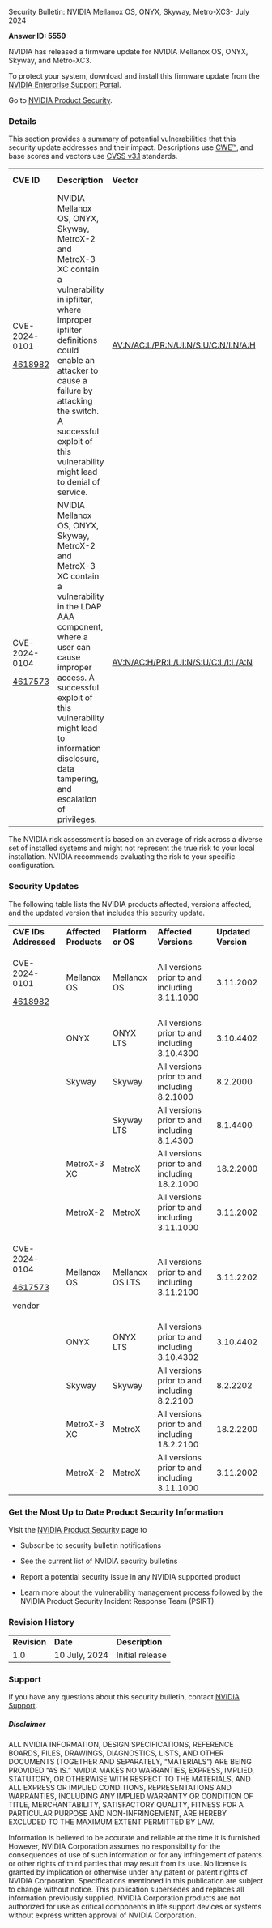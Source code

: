 Security Bulletin: NVIDIA Mellanox OS, ONYX, Skyway, Metro-XC3- July 2024

**Answer ID: 5559**

NVIDIA has released a firmware update for NVIDIA Mellanox OS, ONYX, Skyway, and Metro-XC3.

To protect your system, download and install this firmware update from the [<span class="underline">NVIDIA Enterprise Support Portal</span>](https://enterprise-support.nvidia.com/s/).

Go to [<span class="underline">NVIDIA Product Security</span>](https://www.nvidia.com/security/).

### Details

This section provides a summary of potential vulnerabilities that this security update addresses and their impact. Descriptions use [<span class="underline">CWE™</span>](https://cwe.mitre.org/), and base scores and vectors use [<span class="underline">CVSS v3.1</span>](https://www.first.org/cvss/specification-document) standards.

<table>
<tbody>
<tr class="odd">
<td><strong>CVE ID</strong></td>
<td><strong>Description</strong></td>
<td><strong>Vector</strong></td>
<td><strong>Base Score</strong></td>
<td><strong>Severity</strong></td>
<td><strong>CWE</strong></td>
<td><strong>Impacts</strong></td>
</tr>
<tr class="even">
<td><p>CVE-2024-0101</p>
<p><a href="https://nvbugswb.nvidia.com/NvBugs5/SWBug.aspx?bugid=4618982&amp;cmtNo="><span class="underline">4618982</span></a></p></td>
<td>NVIDIA Mellanox OS, ONYX, Skyway, MetroX-2 and MetroX-3 XC contain a vulnerability in ipfilter, where improper ipfilter definitions could enable an attacker to cause a failure by attacking the switch. A successful exploit of this vulnerability might lead to denial of service.</td>
<td><a href="https://nvd.nist.gov/vuln-metrics/cvss/v3-calculator?vector=AV:N/AC:L/PR:N/UI:N/S:U/C:N/I:N/A:H&amp;version=3.1"><span class="underline">AV:N/AC:L/PR:N/UI:N/S:U/C:N/I:N/A:H</span></a></td>
<td>7.5</td>
<td>High</td>
<td><a href="https://cwe.mitre.org/data/definitions/693.html"><span class="underline">CWE-693</span></a></td>
<td>Denial of service</td>
</tr>
<tr class="odd">
<td><p>CVE-2024-0104</p>
<p><a href="https://nvbugspro.nvidia.com/bug/4617573"><span class="underline">4617573</span></a></p></td>
<td>NVIDIA Mellanox OS, ONYX, Skyway, MetroX-2 and MetroX-3 XC contain a vulnerability in the LDAP AAA component, where a user can cause improper access. A successful exploit of this vulnerability might lead to information disclosure, data tampering, and escalation of privileges.</td>
<td><a href="https://nvd.nist.gov/vuln-metrics/cvss/v3-calculator?vector=AV:N/AC:H/PR:L/UI:N/S:U/C:L/I:L/A:N&amp;version=3.1"><span class="underline">AV:N/AC:H/PR:L/UI:N/S:U/C:L/I:L/A:N</span></a></td>
<td>4.2</td>
<td>Medium</td>
<td><a href="https://cwe.mitre.org/data/definitions/284.html"><span class="underline">CWE-284</span></a></td>
<td>Information disclosure, data tampering, escalation of privileges</td>
</tr>
</tbody>
</table>

The NVIDIA risk assessment is based on an average of risk across a diverse set of installed systems and might not represent the true risk to your local installation. NVIDIA recommends evaluating the risk to your specific configuration.

### Security Updates

The following table lists the NVIDIA products affected, versions affected, and the updated version that includes this security update.

<table>
<tbody>
<tr class="odd">
<td><strong>CVE IDs Addressed</strong></td>
<td><strong>Affected Products</strong></td>
<td><strong>Platform or OS</strong></td>
<td><strong>Affected Versions</strong></td>
<td><strong>Updated Version</strong></td>
</tr>
<tr class="even">
<td><p>CVE-2024-0101</p>
<p><a href="https://nvbugswb.nvidia.com/NvBugs5/SWBug.aspx?bugid=4618982&amp;cmtNo="><span class="underline">4618982</span></a></p></td>
<td>Mellanox OS</td>
<td>Mellanox OS</td>
<td>All versions prior to and including 3.11.1000</td>
<td>3.11.2002</td>
</tr>
<tr class="odd">
<td></td>
<td>ONYX</td>
<td>ONYX LTS</td>
<td>All versions prior to and including 3.10.4300</td>
<td>3.10.4402</td>
</tr>
<tr class="even">
<td></td>
<td>Skyway</td>
<td>Skyway</td>
<td>All versions prior to and including 8.2.1000</td>
<td>8.2.2000</td>
</tr>
<tr class="odd">
<td></td>
<td></td>
<td>Skyway LTS</td>
<td>All versions prior to and including 8.1.4300</td>
<td>8.1.4400</td>
</tr>
<tr class="even">
<td></td>
<td>MetroX-3 XC</td>
<td>MetroX</td>
<td>All versions prior to and including 18.2.1000</td>
<td>18.2.2000</td>
</tr>
<tr class="odd">
<td></td>
<td>MetroX-2</td>
<td>MetroX</td>
<td>All versions prior to and including 3.11.1000</td>
<td>3.11.2002</td>
</tr>
<tr class="even">
<td><p>CVE-2024-0104</p>
<p><a href="https://nvbugspro.nvidia.com/bug/4617573"><span class="underline">4617573</span></a></p>
<p>vendor</p></td>
<td>Mellanox OS</td>
<td>Mellanox OS LTS</td>
<td>All versions prior to and including 3.11.2100</td>
<td>3.11.2202</td>
</tr>
<tr class="odd">
<td></td>
<td>ONYX</td>
<td>ONYX LTS</td>
<td>All versions prior to and including 3.10.4302</td>
<td>3.10.4402</td>
</tr>
<tr class="even">
<td></td>
<td>Skyway</td>
<td>Skyway</td>
<td>All versions prior to and including 8.2.2100</td>
<td>8.2.2202</td>
</tr>
<tr class="odd">
<td></td>
<td>MetroX-3 XC</td>
<td>MetroX</td>
<td>All versions prior to and including 18.2.2100</td>
<td>18.2.2200</td>
</tr>
<tr class="even">
<td></td>
<td>MetroX-2</td>
<td>MetroX</td>
<td>All versions prior to and including 3.11.1000</td>
<td>3.11.2002</td>
</tr>
</tbody>
</table>

### Get the Most Up to Date Product Security Information

Visit the [<span class="underline">NVIDIA Product Security</span>](https://www.nvidia.com/security) page to

  - Subscribe to security bulletin notifications

  - See the current list of NVIDIA security bulletins

  - Report a potential security issue in any NVIDIA supported product

  - Learn more about the vulnerability management process followed by the NVIDIA Product Security Incident Response Team (PSIRT)

### Revision History

|              |               |                 |
| ------------ | ------------- | --------------- |
| **Revision** | **Date**      | **Description** |
| 1.0          | 10 July, 2024 | Initial release |

### Support

If you have any questions about this security bulletin, contact [<span class="underline">NVIDIA Support</span>](https://www.nvidia.com/object/support.html).

##### **Disclaimer**

ALL NVIDIA INFORMATION, DESIGN SPECIFICATIONS, REFERENCE BOARDS, FILES, DRAWINGS, DIAGNOSTICS, LISTS, AND OTHER DOCUMENTS (TOGETHER AND SEPARATELY, “MATERIALS”) ARE BEING PROVIDED “AS IS.” NVIDIA MAKES NO WARRANTIES, EXPRESS, IMPLIED, STATUTORY, OR OTHERWISE WITH RESPECT TO THE MATERIALS, AND ALL EXPRESS OR IMPLIED CONDITIONS, REPRESENTATIONS AND WARRANTIES, INCLUDING ANY IMPLIED WARRANTY OR CONDITION OF TITLE, MERCHANTABILITY, SATISFACTORY QUALITY, FITNESS FOR A PARTICULAR PURPOSE AND NON-INFRINGEMENT, ARE HEREBY EXCLUDED TO THE MAXIMUM EXTENT PERMITTED BY LAW.

Information is believed to be accurate and reliable at the time it is furnished. However, NVIDIA Corporation assumes no responsibility for the consequences of use of such information or for any infringement of patents or other rights of third parties that may result from its use. No license is granted by implication or otherwise under any patent or patent rights of NVIDIA Corporation. Specifications mentioned in this publication are subject to change without notice. This publication supersedes and replaces all information previously supplied. NVIDIA Corporation products are not authorized for use as critical components in life support devices or systems without express written approval of NVIDIA Corporation.
